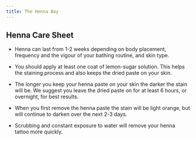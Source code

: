 ```yaml
---
title: The Henna Bay
---
```


Henna Care Sheet
----------------

* Henna can last from 1-2 weeks depending on body placement, frequency and the vigour of your bathing routine, and skin type.

* You should apply at least one coat of lemon-sugar solution. This helps the staining process and also keeps the dried paste on your skin.

* The longer you keep your henna paste on your skin the darker the stain will be. We suggest you leave the dried paste on for at least 6 hours, or overnight, for best results.

* When you first remove the henna paste the stain will be light orange, but will continue to darken over the next 2-3 days.

* Scrubbing and constant exposure to water will remove your henna tattoo more quickly.
